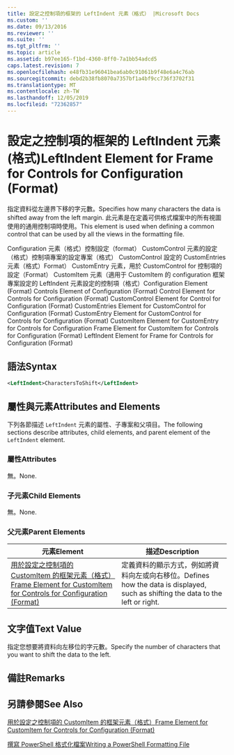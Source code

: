 ```yaml
---
title: 設定之控制項的框架的 LeftIndent 元素（格式） |Microsoft Docs
ms.custom: ''
ms.date: 09/13/2016
ms.reviewer: ''
ms.suite: ''
ms.tgt_pltfrm: ''
ms.topic: article
ms.assetid: b97ee165-f1bd-4360-8ff0-7a1bb54adcd5
caps.latest.revision: 7
ms.openlocfilehash: e48fb31e96041bea6ab0c91061b9f48e6a4c76ab
ms.sourcegitcommit: debd2b38fb8070a7357bf1a4bf9cc736f3702f31
ms.translationtype: MT
ms.contentlocale: zh-TW
ms.lasthandoff: 12/05/2019
ms.locfileid: "72362857"
---
```

# <a name="leftindent-element-for-frame-for-controls-for-configuration-format"></a><span data-ttu-id="9965f-102">設定之控制項的框架的 LeftIndent 元素 (格式)</span><span class="sxs-lookup"><span data-stu-id="9965f-102">LeftIndent Element for Frame for Controls for Configuration (Format)</span></span>

<span data-ttu-id="9965f-103">指定資料從左邊界下移的字元數。</span><span class="sxs-lookup"><span data-stu-id="9965f-103">Specifies how many characters the data is shifted away from the left margin.</span></span> <span data-ttu-id="9965f-104">此元素是在定義可供格式檔案中的所有視圖使用的通用控制項時使用。</span><span class="sxs-lookup"><span data-stu-id="9965f-104">This element is used when defining a common control that can be used by all the views in the formatting file.</span></span>

<span data-ttu-id="9965f-105">Configuration 元素（格式）控制設定（format） CustomControl 元素的設定（格式）控制項專案的設定專案（格式） CustomControl 設定的 CustomEntries 元素（格式）Format） CustomEntry 元素，用於 CustomControl for 控制項的設定（Format） CustomItem 元素（適用于 CustomItem 的 configuration 框架專案設定的 LeftIndent 元素設定的控制項（格式）</span><span class="sxs-lookup"><span data-stu-id="9965f-105">Configuration Element (Format) Controls Element of Configuration (Format) Control Element for Controls for Configuration (Format) CustomControl Element for Control for Configuration (Format) CustomEntries Element for CustomControl for Configuration (Format) CustomEntry Element for CustomControl for Controls for Configuration (Format) CustomItem Element for CustomEntry for Controls for Configuration Frame Element for CustomItem for Controls for Configuration (Format) LeftIndent Element for Frame for Controls for Configuration (Format)</span></span>

## <a name="syntax"></a><span data-ttu-id="9965f-106">語法</span><span class="sxs-lookup"><span data-stu-id="9965f-106">Syntax</span></span>

```xml
<LeftIndent>CharactersToShift</LeftIndent>
```

## <a name="attributes-and-elements"></a><span data-ttu-id="9965f-107">屬性與元素</span><span class="sxs-lookup"><span data-stu-id="9965f-107">Attributes and Elements</span></span>

<span data-ttu-id="9965f-108">下列各節描述 `LeftIndent` 元素的屬性、子專案和父項目。</span><span class="sxs-lookup"><span data-stu-id="9965f-108">The following sections describe attributes, child elements, and parent element of the `LeftIndent` element.</span></span>

### <a name="attributes"></a><span data-ttu-id="9965f-109">屬性</span><span class="sxs-lookup"><span data-stu-id="9965f-109">Attributes</span></span>

<span data-ttu-id="9965f-110">無。</span><span class="sxs-lookup"><span data-stu-id="9965f-110">None.</span></span>

### <a name="child-elements"></a><span data-ttu-id="9965f-111">子元素</span><span class="sxs-lookup"><span data-stu-id="9965f-111">Child Elements</span></span>

<span data-ttu-id="9965f-112">無。</span><span class="sxs-lookup"><span data-stu-id="9965f-112">None.</span></span>

### <a name="parent-elements"></a><span data-ttu-id="9965f-113">父元素</span><span class="sxs-lookup"><span data-stu-id="9965f-113">Parent Elements</span></span>

|<span data-ttu-id="9965f-114">元素</span><span class="sxs-lookup"><span data-stu-id="9965f-114">Element</span></span>|<span data-ttu-id="9965f-115">描述</span><span class="sxs-lookup"><span data-stu-id="9965f-115">Description</span></span>|
|-------------|-----------------|
|[<span data-ttu-id="9965f-116">用於設定之控制項的 CustomItem 的框架元素（格式）</span><span class="sxs-lookup"><span data-stu-id="9965f-116">Frame Element for CustomItem for Controls for Configuration (Format)</span></span>](./frame-element-for-customitem-for-controls-for-configuration-format.md)|<span data-ttu-id="9965f-117">定義資料的顯示方式，例如將資料向左或向右移位。</span><span class="sxs-lookup"><span data-stu-id="9965f-117">Defines how the data is displayed, such as shifting the data to the left or right.</span></span>|

## <a name="text-value"></a><span data-ttu-id="9965f-118">文字值</span><span class="sxs-lookup"><span data-stu-id="9965f-118">Text Value</span></span>

<span data-ttu-id="9965f-119">指定您想要將資料向左移位的字元數。</span><span class="sxs-lookup"><span data-stu-id="9965f-119">Specify the number of characters that you want to shift the data to the left.</span></span>

## <a name="remarks"></a><span data-ttu-id="9965f-120">備註</span><span class="sxs-lookup"><span data-stu-id="9965f-120">Remarks</span></span>

## <a name="see-also"></a><span data-ttu-id="9965f-121">另請參閱</span><span class="sxs-lookup"><span data-stu-id="9965f-121">See Also</span></span>

[<span data-ttu-id="9965f-122">用於設定之控制項的 CustomItem 的框架元素（格式）</span><span class="sxs-lookup"><span data-stu-id="9965f-122">Frame Element for CustomItem for Controls for Configuration (Format)</span></span>](./frame-element-for-customitem-for-controls-for-configuration-format.md)

[<span data-ttu-id="9965f-123">撰寫 PowerShell 格式化檔案</span><span class="sxs-lookup"><span data-stu-id="9965f-123">Writing a PowerShell Formatting File</span></span>](./writing-a-powershell-formatting-file.md)
